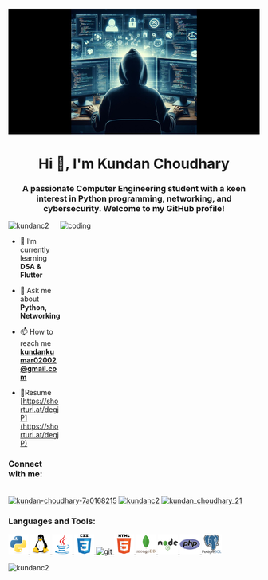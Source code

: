 ![logo](https://github.com/kundanc2/kundanc2/blob/main/github_banner%20(2).jpg)
<h1 align="center">Hi 👋, I'm Kundan Choudhary</h1>
<h3 align="center">A passionate Computer Engineering student with a keen interest in Python programming, networking, and cybersecurity. Welcome to my GitHub profile!</h3>

<img align="right" alt="coding" width="400" height="550" src="https://guruprasad.codes/_next/image?url=%2F_next%2Fstatic%2Fmedia%2Fcoder.41289687.gif&w=750&q=75">
<p align="left"> <img src="https://komarev.com/ghpvc/?username=kundanc2&label=Profile%20views&color=0e75b6&style=flat" alt="kundanc2" /> </p>

- 🌱 I’m currently learning **DSA & Flutter**

- 💬 Ask me about **Python, Networking**

- 📫 How to reach me **kundankumar02002@gmail.com**

- 📄Resume [https://shorturl.at/degjP](https://shorturl.at/degjP)

<h3 align="left">Connect with me:</h3>
<p align="left">
<a href="https://linkedin.com/in/kundan-choudhary-7a0168215" target="blank"><img align="center" src="https://raw.githubusercontent.com/rahuldkjain/github-profile-readme-generator/master/src/images/icons/Social/linked-in-alt.svg" alt="kundan-choudhary-7a0168215" height="30" width="40" /></a>
<a href="https://www.leetcode.com/kundanc2" target="blank"><img align="center" src="https://raw.githubusercontent.com/rahuldkjain/github-profile-readme-generator/master/src/images/icons/Social/leet-code.svg" alt="kundanc2" height="30" width="40" /></a>
<a href="https://instagram.com/kundan_choudhary_21" target="blank"><img align="center" src="https://raw.githubusercontent.com/rahuldkjain/github-profile-readme-generator/master/src/images/icons/Social/instagram.svg" alt="kundan_choudhary_21" height="30" width="40" /></a>

</p>

<h3 align="left">Languages and Tools:</h3>
<p align="left"> <a href="https://www.python.org" target="_blank" rel="noreferrer"> <img src="https://raw.githubusercontent.com/devicons/devicon/master/icons/python/python-original.svg" alt="python" width="40" height="40"/> </a> <a href="https://www.linux.org/" target="_blank" rel="noreferrer"> <img src="https://raw.githubusercontent.com/devicons/devicon/master/icons/linux/linux-original.svg" alt="linux" width="40" height="40"/> </a> <a href="https://www.java.com" target="_blank" rel="noreferrer"> <img src="https://raw.githubusercontent.com/devicons/devicon/master/icons/java/java-original.svg" alt="java" width="40" height="40"/> </a><a href="https://www.w3schools.com/css/" target="_blank" rel="noreferrer"> <img src="https://raw.githubusercontent.com/devicons/devicon/master/icons/css3/css3-original-wordmark.svg" alt="css3" width="40" height="40"/> </a> <a href="https://git-scm.com/" target="_blank" rel="noreferrer"> <img src="https://www.vectorlogo.zone/logos/git-scm/git-scm-icon.svg" alt="git" width="40" height="40"/> </a> <a href="https://www.w3.org/html/" target="_blank" rel="noreferrer"> <img src="https://raw.githubusercontent.com/devicons/devicon/master/icons/html5/html5-original-wordmark.svg" alt="html5" width="40" height="40"/> </a>  <a href="https://www.mongodb.com/" target="_blank" rel="noreferrer"> <img src="https://raw.githubusercontent.com/devicons/devicon/master/icons/mongodb/mongodb-original-wordmark.svg" alt="mongodb" width="40" height="40"/> </a> <a href="https://nodejs.org" target="_blank" rel="noreferrer"> <img src="https://raw.githubusercontent.com/devicons/devicon/master/icons/nodejs/nodejs-original-wordmark.svg" alt="nodejs" width="40" height="40"/> </a> <a href="https://www.php.net" target="_blank" rel="noreferrer"> <img src="https://raw.githubusercontent.com/devicons/devicon/master/icons/php/php-original.svg" alt="php" width="40" height="40"/> </a> <a href="https://www.postgresql.org" target="_blank" rel="noreferrer"> <img src="https://raw.githubusercontent.com/devicons/devicon/master/icons/postgresql/postgresql-original-wordmark.svg" alt="postgresql" width="40" height="40"/> </a> </p>

<p><img align="center" height="150" width="300" src="https://github-readme-stats.vercel.app/api/top-langs?username=kundanc2&show_icons=true&locale=en&layout=compact" alt="kundanc2" /></p>
